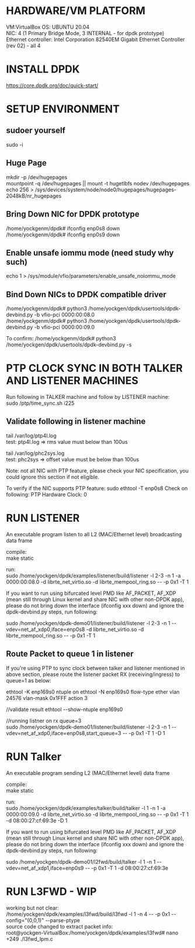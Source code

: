HARDWARE/VM PLATFORM
=====================
VM:VirtualBox OS: UBUNTU 20.04  
NIC: 4 (1 Primary Bridge Mode, 3 INTERNAL - for dpdk prototype)  
Ethernet controller: Intel Corporation 82540EM Gigabit Ethernet Controller (rev 02)  - all 4 

INSTALL DPDK
====================
https://core.dpdk.org/doc/quick-start/

SETUP ENVIRONMENT
====================
sudoer yourself 
--------------- 
sudo -i

Huge Page
----------
mkdir -p /dev/hugepages  
mountpoint -q /dev/hugepages || mount -t hugetlbfs nodev /dev/hugepages  
echo 256 > /sys/devices/system/node/node0/hugepages/hugepages-2048kB/nr_hugepages  


Bring Down NIC for DPDK prototype
---------------------------------
/home/yockgenm/dpdk# ifconfig enp0s8 down  
/home/yockgenm/dpdk# ifconfig enp0s9 down  

Enable unsafe iommu mode (need study why such)
---------------------------------------------
echo 1 > /sys/module/vfio/parameters/enable_unsafe_noiommu_mode  

Bind Down NICs to DPDK compatible driver
-------------------------------------------
/home/yockgenm/dpdk# python3 /home/yockgen/dpdk/usertools/dpdk-devbind.py -b vfio-pci 0000:00:08.0  
/home/yockgenm/dpdk# python3 /home/yockgen/dpdk/usertools/dpdk-devbind.py -b vfio-pci 0000:00:09.0  

To confirm:
/home/yockgenm/dpdk# python3 /home/yockgen/dpdk/usertools/dpdk-devbind.py -s  

PTP CLOCK SYNC IN BOTH TALKER AND LISTENER MACHINES 
====================================================  
Run following in TALKER machine and follow by LISTENER machine:  
sudo /ptp/time_sync.sh i225 

Validate following in listener machine 
--------------------------------------- 
tail /var/log/ptp4l.log  
test: 
ptp4l.log => rms value must below than 100us 

tail /var/log/phc2sys.log   
test: 
phc2sys => offset value must be below than 100us 

Note: not all NIC with PTP feature, please check your NIC specification, you could ignore this section if not eligible.

To verify if the NIC supports PTP feature:
sudo ethtool -T  enp0s8 
Check on following: 
PTP Hardware Clock: 0 

RUN LISTENER 
==========
An executable program listen to all L2 (MAC/Ethernet level) broadcasting data frame

compile:  
make static  

run:  
sudo /home/yockgen/dpdk/examples/listener/build/listener -l 2-3 -n 1 -a 0000:00:08.0 -d librte_net_virtio.so -d librte_mempool_ring.so -- -p 0x1 -T 1

If you want to run using bifurcated level PMD like AF_PACKET, AF_XDP (mean still through Linux kernel and share NIC with other non-DPDK app), please do not bring down the interface (ifconfig xxx down) and ignore the dpdk-devbind.py steps, run following:  

sudo /home/yockgen/dpdk-demo01/listener/build/listener -l 2-3 -n 1 --vdev=net_af_xdp0,iface=enp0s8  -d librte_net_virtio.so -d librte_mempool_ring.so -- -p 0x1 -T 1  

Route Packet to queue 1 in listener
----------------------------------
If you're using PTP to sync clock between talker and listener mentioned in above section, please route the listener packet RX (receiving/ingress) to queue=1 as below:  

ethtool -K enp169s0 ntuple on
ethtool -N enp169s0 flow-type ether vlan 24576 vlan-mask 0x1FFF action 3

//validate result 
ethtool --show-ntuple enp169s0  

//running listner on rx queue=3   
sudo /home/yockgen/dpdk-demo01/listener/build/listener -l 2-3 -n 1 --vdev=net_af_xdp0,iface=enp0s8,start_queue=3 -- -p 0x1 -T 1 -D 1    

RUN Talker 
==========
An executable program sending L2 (MAC/Ethernet level) data frame

compile:  
make static  

run:  
sudo /home/yockgen/dpdk/examples/talker/build/talker -l 1 -n 1 -a 0000:00:09.0 -d librte_net_virtio.so -d librte_mempool_ring.so -- -p 0x1 -T 1 -d 08:00:27:cf:69:3e  -D 1

If you want to run using bifurcated level PMD like AF_PACKET, AF_XDP (mean still through Linux kernel and share NIC with other non-DPDK app), please do not bring down the interface (ifconfig xxx down) and ignore the dpdk-devbind.py steps, run following:  

sudo /home/yockgen/dpdk-demo01/l2fwd/build/talker -l 1 -n 1 --vdev=net_af_xdp1,iface=enp0s9 -- -p 0x1 -T 1 -d 08:00:27:cf:69:3e  



RUN L3FWD  - WIP
==========================
working but not clear:  
/home/yockgen/dpdk/examples/l3fwd/build/l3fwd -l 1 -n 4  --  -p 0x1 --config="(0,0,1)" --parse-ptype  
source code changed to extract packet info:  
root@yockgen-VirtualBox:/home/yockgen/dpdk/examples/l3fwd# nano +249 ./l3fwd_lpm.c


